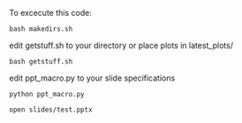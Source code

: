 To excecute this code:

```
bash makedirs.sh
```

edit getstuff.sh to your directory or place plots in latest_plots/

```
bash getstuff.sh
```

edit ppt_macro.py to your slide specifications

```
python ppt_macro.py

open slides/test.pptx
```

